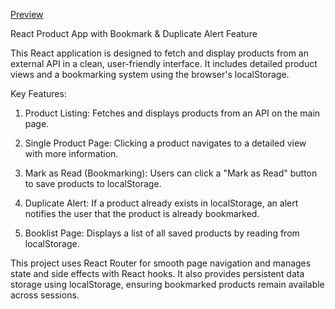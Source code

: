 [Preview](https://product-detilas-add-cart.netlify.app/) 


React Product App with Bookmark & Duplicate Alert Feature

This React application is designed to fetch and display products from an external API in a clean, user-friendly interface. It includes detailed product views and a bookmarking system using the browser's localStorage.

Key Features:

1. Product Listing: Fetches and displays products from an API on the main page.

2. Single Product Page: Clicking a product navigates to a detailed view with more information.

3. Mark as Read (Bookmarking): Users can click a "Mark as Read" button to save products to localStorage.

4. Duplicate Alert: If a product already exists in localStorage, an alert notifies the user that the product is already bookmarked.

5. Booklist Page: Displays a list of all saved products by reading from localStorage.

This project uses React Router for smooth page navigation and manages state and side effects with React hooks. It also provides persistent data storage using localStorage, ensuring bookmarked products remain available across sessions.

